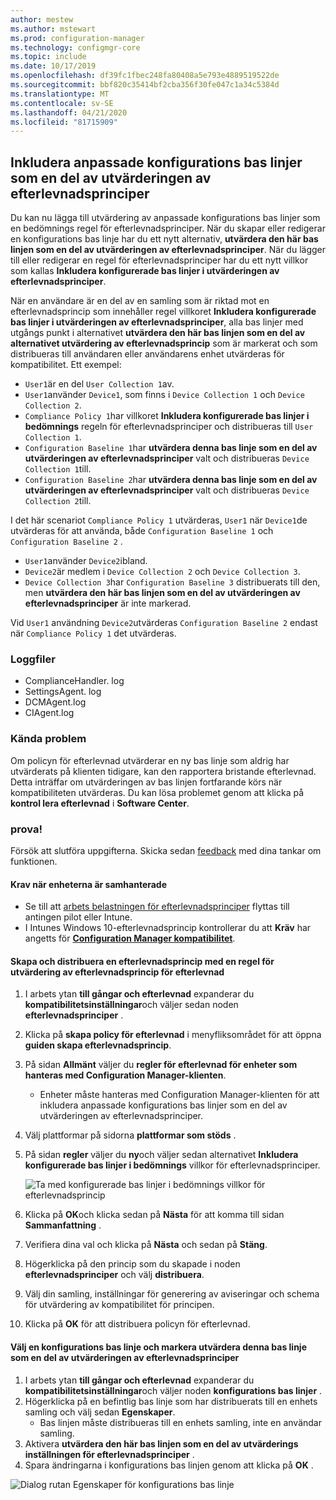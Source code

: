 ```yaml
---
author: mestew
ms.author: mstewart
ms.prod: configuration-manager
ms.technology: configmgr-core
ms.topic: include
ms.date: 10/17/2019
ms.openlocfilehash: df39fc1fbec248fa80408a5e793e4889519522de
ms.sourcegitcommit: bbf820c35414bf2cba356f30fe047c1a34c5384d
ms.translationtype: MT
ms.contentlocale: sv-SE
ms.lasthandoff: 04/21/2020
ms.locfileid: "81715909"
---
```

## <a name="include-custom-configuration-baselines-as-part-of-compliance-policy-assessment"></a><a name="bkmk_CAbaselines"></a>Inkludera anpassade konfigurations bas linjer som en del av utvärderingen av efterlevnadsprinciper

Du kan nu lägga till utvärdering av anpassade konfigurations bas linjer som en bedömnings regel för efterlevnadsprinciper. När du skapar eller redigerar en konfigurations bas linje har du ett nytt alternativ, **utvärdera den här bas linjen som en del av utvärderingen av efterlevnadsprinciper**. När du lägger till eller redigerar en regel för efterlevnadsprinciper har du ett nytt villkor som kallas **Inkludera konfigurerade bas linjer i utvärderingen av efterlevnadsprinciper**.

När en användare är en del av en samling som är riktad mot en efterlevnadsprincip som innehåller regel villkoret **Inkludera konfigurerade bas linjer i utvärderingen av efterlevnadsprinciper**, alla bas linjer med utgångs punkt i alternativet **utvärdera den här bas linjen som en del av alternativet utvärdering av efterlevnadsprincip** som är markerat och som distribueras till användaren eller användarens enhet utvärderas för kompatibilitet. Ett exempel:

- `User1`är en del `User Collection 1`av.
- `User1`använder `Device1`, som finns i `Device Collection 1` och `Device Collection 2`.
- `Compliance Policy 1`har villkoret **Inkludera konfigurerade bas linjer i bedömnings** regeln för efterlevnadsprinciper och distribueras till `User Collection 1`.
- `Configuration Baseline 1`har **utvärdera denna bas linje som en del av utvärderingen av efterlevnadsprinciper** valt och distribueras `Device Collection 1`till.
- `Configuration Baseline 2`har **utvärdera denna bas linje som en del av utvärderingen av efterlevnadsprinciper** valt och distribueras `Device Collection 2`till.

I det här scenariot `Compliance Policy 1` utvärderas, `User1` när `Device1`de utvärderas för att använda, både `Configuration Baseline 1` och `Configuration Baseline 2` .

- `User1`använder `Device2`ibland.
- `Device2`är medlem i `Device Collection 2` och `Device Collection 3`.
- `Device Collection 3`har `Configuration Baseline 3` distribuerats till den, men **utvärdera den här bas linjen som en del av utvärderingen av efterlevnadsprinciper** är inte markerad.

Vid `User1` användning `Device2`utvärderas `Configuration Baseline 2` endast när `Compliance Policy 1` det utvärderas.

### <a name="log-files"></a><a name="bkmk_CA-Logs"></a>Loggfiler

- ComplianceHandler. log
- SettingsAgent. log
- DCMAgent.log
- CIAgent.log

### <a name="known-issues"></a>Kända problem
<!--5582516-->
Om policyn för efterlevnad utvärderar en ny bas linje som aldrig har utvärderats på klienten tidigare, kan den rapportera bristande efterlevnad. Detta inträffar om utvärderingen av bas linjen fortfarande körs när kompatibiliteten utvärderas. Du kan lösa problemet genom att klicka på **kontrol lera efterlevnad** i **Software Center**.

### <a name="try-it-out"></a>prova!

Försök att slutföra uppgifterna. Skicka sedan [feedback](../../../../understand/find-help.md#product-feedback) med dina tankar om funktionen.

#### <a name="prerequisites-when-the-devices-are-co-managed"></a>Krav när enheterna är samhanterade

- Se till att [arbets belastningen för efterlevnadsprinciper](../../../../../comanage/workloads.md#compliance-policies) flyttas till antingen pilot eller Intune.
- I Intunes Windows 10-efterlevnadsprincip kontrollerar du att **Kräv** har angetts för [**Configuration Manager kompatibilitet**](https://docs.microsoft.com/intune/protect/compliance-policy-create-windows#configuration-manager-compliance).

#### <a name="create-and-deploy-a-compliance-policy-with-a-rule-for-baseline-compliance-policy-assessment"></a>Skapa och distribuera en efterlevnadsprincip med en regel för utvärdering av efterlevnadsprincip för efterlevnad

1. I arbets ytan **till gångar och efterlevnad** expanderar du **kompatibilitetsinställningar**och väljer sedan noden **efterlevnadsprinciper** .
1. Klicka på **skapa policy för efterlevnad** i menyfliksområdet för att öppna **guiden skapa efterlevnadsprincip**.
1. På sidan **Allmänt** väljer du **regler för efterlevnad för enheter som hanteras med Configuration Manager-klienten**.
   - Enheter måste hanteras med Configuration Manager-klienten för att inkludera anpassade konfigurations bas linjer som en del av utvärderingen av efterlevnadsprinciper.
1. Välj plattformar på sidorna **plattformar som stöds** .
1. På sidan **regler** väljer du **ny**och väljer sedan alternativet **Inkludera konfigurerade bas linjer i bedömnings** villkor för efterlevnadsprinciper.

   ![Ta med konfigurerade bas linjer i bedömnings villkor för efterlevnadsprincip](../../media/3608345-create-compliance-policy-rule.png)

1. Klicka på **OK**och klicka sedan på **Nästa** för att komma till sidan **Sammanfattning** .
1. Verifiera dina val och klicka på **Nästa** och sedan på **Stäng**.
1. Högerklicka på den princip som du skapade i noden **efterlevnadsprinciper** och välj **distribuera**.
1. Välj din samling, inställningar för generering av aviseringar och schema för utvärdering av kompatibilitet för principen.
1. Klicka på **OK** för att distribuera policyn för efterlevnad.


#### <a name="select-a-configuration-baseline-and-check-evaluate-this-baseline-as-part-of-compliance-policy-assessment"></a>Välj en konfigurations bas linje och markera utvärdera denna bas linje som en del av utvärderingen av efterlevnadsprinciper

1. I arbets ytan **till gångar och efterlevnad** expanderar du **kompatibilitetsinställningar**och väljer noden **konfigurations bas linjer** .
1. Högerklicka på en befintlig bas linje som har distribuerats till en enhets samling och välj sedan **Egenskaper**.
   - Bas linjen måste distribueras till en enhets samling, inte en användar samling.
1. Aktivera **utvärdera den här bas linjen som en del av utvärderings inställningen för efterlevnadsprinciper** .
1. Spara ändringarna i konfigurations bas linjen genom att klicka på **OK** .

![Dialog rutan Egenskaper för konfigurations bas linje](../../media/3608345-configuration-baseline-properties.png)

